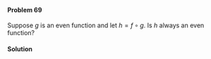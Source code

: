 <div class="alert alert-warning" role="alert">
<h4 class="alert-heading">Problem 69</h4>

Suppose $g$ is an even function and let $h = f \circ g$. Is $h$ always an even function?

</div>

<div class="alert alert-success" role="alert">
<h4 class="alert-heading">Solution</h4>



</div>

